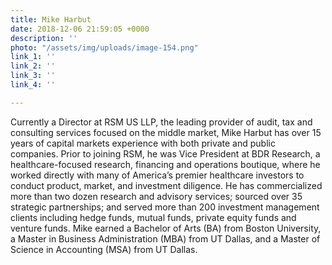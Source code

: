 ```yaml
---
title: Mike Harbut
date: 2018-12-06 21:59:05 +0000
description: ''
photo: "/assets/img/uploads/image-154.png"
link_1: ''
link_2: ''
link_3: ''
link_4: ''

---
```

Currently a Director at RSM US LLP, the leading provider of audit, tax and consulting services focused on the middle market, Mike Harbut has over 15 years of capital markets experience with both private and public companies. Prior to joining RSM, he was Vice President at BDR Research, a healthcare-focused research, financing and operations boutique, where he worked directly with many of America’s premier healthcare investors to conduct product, market, and investment diligence. He has commercialized more than two dozen research and advisory services; sourced over 35 strategic partnerships; and served more than 200 investment management clients including hedge funds, mutual funds, private equity funds and venture funds. Mike earned a Bachelor of Arts (BA) from Boston University, a Master in Business Administration (MBA) from UT Dallas, and a Master of Science in Accounting (MSA) from UT Dallas.